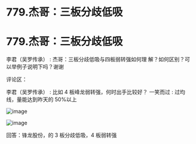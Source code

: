 # 779.杰哥：三板分歧低吸

# 779.杰哥：三板分歧低吸

李君（吴罗传承） : 杰哥：三板分歧低吸与四板弱转强如何理 解？如何区别？可以举例子说明下吗？谢谢

评论区：

李君（吴罗传承） : 比如 4 板峰龙弱转强，何时出手比较好？ 一笑而过 : 过均线，量能达到昨天的 50%以上

![image](img/Image_268.png)

![image](img/Image_269.png)

回答：锋龙股份，的 3 板分歧低吸，4 板弱转强